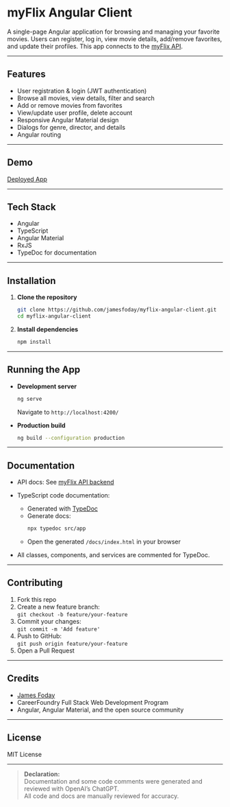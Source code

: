 # myFlix Angular Client

A single-page Angular application for browsing and managing your favorite movies. Users can register, log in, view movie details, add/remove favorites, and update their profiles. This app connects to the [myFlix API](https://github.com/jamesfoday/myFlix-API).

---

## Features

- User registration & login (JWT authentication)
- Browse all movies, view details, filter and search
- Add or remove movies from favorites
- View/update user profile, delete account
- Responsive Angular Material design
- Dialogs for genre, director, and details
- Angular routing

---

## Demo

[Deployed App](https://jamesfoday.github.io/myflix-angular-client/)

---

## Tech Stack

- Angular
- TypeScript
- Angular Material
- RxJS
- TypeDoc for documentation

---

## Installation

1. **Clone the repository**
    ```bash
    git clone https://github.com/jamesfoday/myflix-angular-client.git
    cd myflix-angular-client
    ```
2. **Install dependencies**
    ```bash
    npm install
    ```

---

## Running the App

- **Development server**
    ```bash
    ng serve
    ```
    Navigate to `http://localhost:4200/`

- **Production build**
    ```bash
    ng build --configuration production
    ```

---

## Documentation

- API docs: See [myFlix API backend](https://github.com/jamesfoday/myFlix-API/tree/main/out)
- TypeScript code documentation:
    - Generated with [TypeDoc](https://typedoc.org/)
    - Generate docs:
        ```bash
        npx typedoc src/app
        ```
    - Open the generated `/docs/index.html` in your browser

- All classes, components, and services are commented for TypeDoc.

---

## Contributing

1. Fork this repo
2. Create a new feature branch:  
    `git checkout -b feature/your-feature`
3. Commit your changes:  
    `git commit -m 'Add feature'`
4. Push to GitHub:  
    `git push origin feature/your-feature`
5. Open a Pull Request

---

## Credits

- [James Foday](https://github.com/jamesfoday)  
- CareerFoundry Full Stack Web Development Program  
- Angular, Angular Material, and the open source community

---

## License

MIT License

---

> **Declaration:**  
> Documentation and some code comments were generated and reviewed with OpenAI’s ChatGPT.  
> All code and docs are manually reviewed for accuracy.
